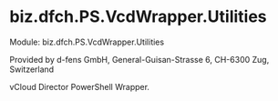 biz.dfch.PS.VcdWrapper.Utilities
================================

Module: biz.dfch.PS.VcdWrapper.Utilities

Provided by d-fens GmbH, General-Guisan-Strasse 6, CH-6300 Zug, Switzerland

vCloud Director PowerShell Wrapper.


